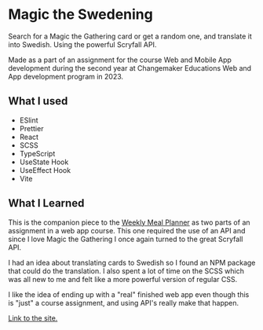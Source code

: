 # Magic the Swedening

Search for a Magic the Gathering card or get a random one, and translate it into Swedish. Using the powerful Scryfall API.

Made as a part of an assignment for the course Web and Mobile App development during the second year at Changemaker Educations Web and App development program in 2023.

## What I used

-   ESlint
-   Prettier
-   React
-   SCSS
-   TypeScript
-   UseState Hook
-   UseEffect Hook
-   Vite

## What I Learned

This is the companion piece to the [Weekly Meal Planner](https://github.com/freddiekaplan-cme/WeeklyMealPlanner) as two parts of an assignment in a web app course. This one required the use of an API and since I love Magic the Gathering I once again turned to the great Scryfall API.

I had an idea about translating cards to Swedish so I found an NPM package that could do the translation. I also spent a lot of time on the SCSS which was all new to me and felt like a more powerful version of regular CSS.

I like the idea of ending up with a "real" finished web app even though this is "just" a course assignment, and using API's really make that happen.

[Link to the site.](https://freddiekaplan.se/magicswe)

